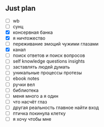 ## Just plan
- [ ] wb
- [ ] сунц
- [x] консервная банка
- [x] я ничтожество
- [ ] переживание эмоций чужими глазами 
- [x] канал
- [ ] поиск ответов и поиск вопросов
- [ ] self knowledge questions insights
- [ ] заставлять людей думать
- [ ] уникальные процессы протезы
- [ ] ebook notes
- [ ] ручки вел
- [ ] библиотека 
- [ ] меня много а я один
- [ ] что насчёт глаз
- [ ] другая реальность главное найти вход
- [ ] птичка покинула клетку
- [ ] я хочу чтобы мне
